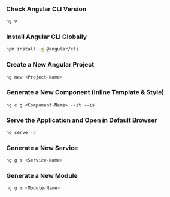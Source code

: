 ### Check Angular CLI Version

```bash
ng v
```

### Install Angular CLI Globally
```bash
npm install -g @angular/cli
```

### Create a New Angular Project
```bash
ng new <Project-Name> 
```

### Generate a New Component (Inline Template & Style)
```
ng c g <Component-Name> --it --is
```

### Serve the Application and Open in Default Browser
```bash
ng serve -o
```

### Generate a New Service
```bash
ng g s <Service-Name>
```

### Generate a New Module
```bash
ng g m <Module-Name>
```